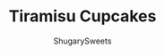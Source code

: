 ---
layout: ../../layouts/MarkdownPostLayout.astro
title: Tiramisu Cupcakes
author: ShugarySweets
pubDate: 2020-03-13
description: "Coffee lovers rejoice! Tiramisu Cupcakes bring a touch of elegance to your dessert table. A fluffy vanilla cupcake with rich espresso filling is the best afternoon pick-me-up or after dinner treat you can imagine."
image_url: https://www.shugarysweets.com/wp-content/uploads/2020/03/tiramisu-cupcakes-166.jpg
tags: ["Cupcake","Italian"]
calories: 404
protein: 4
carbohydrates: 55
fats: 18
fiber: 1
ingredients: ["1 ½ cups white granulated sugar","¾ cup unsalted butter (room temperature)","3 large eggs (room temperature)","1 tablespoon vanilla extract","2 ¾ cups All-Purpose flour","2 teaspoons baking powder","¾ teaspoon salt","1 cup whole milk (room temperature)","3 tablespoons coffee liqueur or Kahlua (optional)","2 tablespoons espresso powder or instant granules","3 tablespoons sugar","1 cup hot water","½ cup unsalted butter (room temperature)","4 cups powdered sugar","2 tablespoons espresso","2 tablespoons Kahlua (optional)","½ cup mascarpone cheese (room temperature)","Cocoa powder (to dust tops)","Coffee granules (to sprinkle on tops)"]
serves: 20
time: "1 hour 20 minutes"
prepTime: "35 minutes"
instructions: ["Preheat the oven to 350° degrees F. Line 2 cupcake pans with paper liners and set aside.","In a mixing bowl, beat the butter and sugar until well blended. Beat in the eggs, one at a time.  Add the vanilla and beat to combine.","In a separate mixing bowl, whisk together the flour, baking powder, and salt.","Add the flour mixture to the butter mixture, alternating with the milk. Beat on medium speed, scraping down the sides of the bowl as needed.","Spoon the batter in the prepared cupcake tins.","Bake for 20 to 25 minutes, or until the cupcakes spring back when lightly touched.","Remove the cupcakes from the oven and cool in the pan for 5-10 minutes.  Take the cupcakes from the pan and place them on a cooling rack to finish cooling completely.","In a large cup, mix the espresso powder, Kahlua (if you choose to use it), and sugar into the hot water.  Set aside.","Once the cupcakes have cooled completely, using a fork, poke the tops of each cupcake a couple of times and add about 2 teaspoons of Espresso Mixture over each cupcake. Allow it to soak in.","Add butter to a large bowl and beat for about 2-3 minute until creamy.","Add the powdered sugar and 2 tablespoons of espresso (and Kalua if using) and beat until smooth.","Gently fold in the mascarpone cheese.","If the mixture is too thin, add one more cup of powdered sugar and beat with the mixer on low speed, mix just until smooth.  Don’t over mix the mascarpone cheese or it could become too thin.","Pipe the frosting onto the cupcakes.","Sprinkle the tops with some cocoa powder and coffee granules if desired.","Chill until ready to serve.  Preferably let them sit at room temperature for 20-30 minutes before serving to allow the frosting to become softer, otherwise it may be too firm."]
nutrition: ["404 calories","55 grams carbohydrates","75 milligrams cholesterol","18 grams fat","1 grams fiber","4 grams protein","11 grams saturated fat","197 milligrams sodium","41 grams sugar","0 grams trans fat","6 grams unsaturated fat"]
---